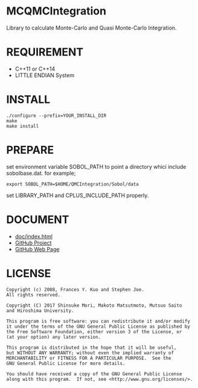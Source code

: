 MCQMCIntegration
================
Library to calculate Monte-Carlo and Quasi Monte-Carlo Integration.

REQUIREMENT
===========
* C++11 or C++14
* LITTLE ENDIAN System

INSTALL
=======

    ./configure --prefix=YOUR_INSTALL_DIR
    make
    make install

PREPARE
=======
set environment variable SOBOL_PATH to point a directory whici include
sobolbase.dat. for example;

    export SOBOL_PATH=$HOME/QMCIntegration/Sobol/data

set LIBRARY_PATH and CPLUS_INCLUDE_PATH properly.

DOCUMENT
========
- [doc/index.html](./doc/index.html)
- [GitHub Project](https://github.com/MersenneTwister-Lab/MCQMCIntegration)
- [GitHub Web Page](https://mersennetwister-lab.github.io/MCQMCIntegration/)

LICENSE
=======
    Copyright (c) 2008, Frances Y. Kuo and Stephen Joe.
    All rights reserved.

    Copyright (C) 2017 Shinsuke Mori, Makoto Matsutmoto, Mutsuo Saito
    and Hiroshima University.

    This program is free software: you can redistribute it and/or modify
    it under the terms of the GNU General Public License as published by
    the Free Software Foundation, either version 3 of the License, or
    (at your option) any later version.

    This program is distributed in the hope that it will be useful,
    but WITHOUT ANY WARRANTY; without even the implied warranty of
    MERCHANTABILITY or FITNESS FOR A PARTICULAR PURPOSE.  See the
    GNU General Public License for more details.

    You should have received a copy of the GNU General Public License
    along with this program.  If not, see <http://www.gnu.org/licenses/>.
